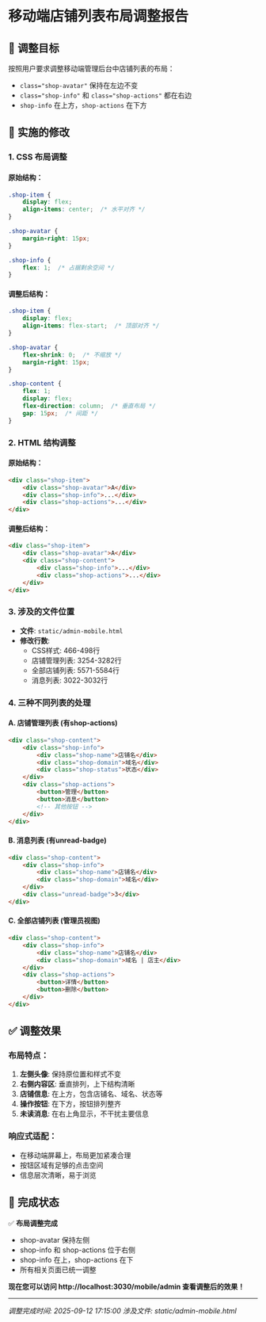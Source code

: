 # 移动端店铺列表布局调整报告

## 🎯 调整目标

按照用户要求调整移动端管理后台中店铺列表的布局：
- `class="shop-avatar"` 保持在左边不变
- `class="shop-info"` 和 `class="shop-actions"` 都在右边
- `shop-info` 在上方，`shop-actions` 在下方

## 🔧 实施的修改

### 1. CSS 布局调整

#### 原始结构：
```css
.shop-item {
    display: flex;
    align-items: center;  /* 水平对齐 */
}

.shop-avatar {
    margin-right: 15px;
}

.shop-info {
    flex: 1;  /* 占据剩余空间 */
}
```

#### 调整后结构：
```css
.shop-item {
    display: flex;
    align-items: flex-start;  /* 顶部对齐 */
}

.shop-avatar {
    flex-shrink: 0;  /* 不缩放 */
    margin-right: 15px;
}

.shop-content {
    flex: 1;
    display: flex;
    flex-direction: column;  /* 垂直布局 */
    gap: 15px;  /* 间距 */
}
```

### 2. HTML 结构调整

#### 原始结构：
```html
<div class="shop-item">
    <div class="shop-avatar">A</div>
    <div class="shop-info">...</div>
    <div class="shop-actions">...</div>
</div>
```

#### 调整后结构：
```html
<div class="shop-item">
    <div class="shop-avatar">A</div>
    <div class="shop-content">
        <div class="shop-info">...</div>
        <div class="shop-actions">...</div>
    </div>
</div>
```

### 3. 涉及的文件位置

- **文件**: `static/admin-mobile.html`
- **修改行数**: 
  - CSS样式: 466-498行
  - 店铺管理列表: 3254-3282行
  - 全部店铺列表: 5571-5584行
  - 消息列表: 3022-3032行

### 4. 三种不同列表的处理

#### A. 店铺管理列表 (有shop-actions)
```html
<div class="shop-content">
    <div class="shop-info">
        <div class="shop-name">店铺名</div>
        <div class="shop-domain">域名</div>
        <div class="shop-status">状态</div>
    </div>
    <div class="shop-actions">
        <button>管理</button>
        <button>消息</button>
        <!-- 其他按钮 -->
    </div>
</div>
```

#### B. 消息列表 (有unread-badge)
```html
<div class="shop-content">
    <div class="shop-info">
        <div class="shop-name">店铺名</div>
        <div class="shop-domain">域名</div>
    </div>
    <div class="unread-badge">3</div>
</div>
```

#### C. 全部店铺列表 (管理员视图)
```html
<div class="shop-content">
    <div class="shop-info">
        <div class="shop-name">店铺名</div>
        <div class="shop-domain">域名 | 店主</div>
    </div>
    <div class="shop-actions">
        <button>详情</button>
        <button>删除</button>
    </div>
</div>
```

## ✅ 调整效果

### 布局特点：
1. **左侧头像**: 保持原位置和样式不变
2. **右侧内容区**: 垂直排列，上下结构清晰
3. **店铺信息**: 在上方，包含店铺名、域名、状态等
4. **操作按钮**: 在下方，按钮排列整齐
5. **未读消息**: 在右上角显示，不干扰主要信息

### 响应式适配：
- 在移动端屏幕上，布局更加紧凑合理
- 按钮区域有足够的点击空间
- 信息层次清晰，易于浏览

## 🎉 完成状态

✅ **布局调整完成**
- shop-avatar 保持左侧
- shop-info 和 shop-actions 位于右侧
- shop-info 在上，shop-actions 在下
- 所有相关页面已统一调整

**现在您可以访问 http://localhost:3030/mobile/admin 查看调整后的效果！**

---
*调整完成时间: 2025-09-12 17:15:00*
*涉及文件: static/admin-mobile.html*
